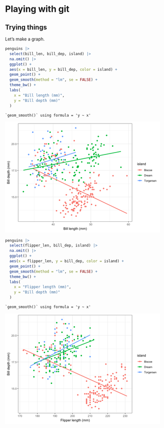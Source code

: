 # Playing with git

## Trying things

Let’s make a graph.

``` r
penguins |>
  select(bill_len, bill_dep, island) |>
  na.omit() |>
  ggplot() +
  aes(x = bill_len, y = bill_dep, color = island) +
  geom_point() +
  geom_smooth(method = "lm", se = FALSE) +
  theme_bw() +
  labs(
    x = "Bill length (mm)",
    y = "Bill depth (mm)"
  )
```

    `geom_smooth()` using formula = 'y ~ x'

![](playing_quarto_files/figure-commonmark/graphity%20graph%20graph-1.svg)

``` r
penguins |>
  select(flipper_len, bill_dep, island) |>
  na.omit() |>
  ggplot() +
  aes(x = flipper_len, y = bill_dep, color = island) +
  geom_point() +
  geom_smooth(method = "lm", se = FALSE) +
  theme_bw() +
  labs(
    x = "Flipper length (mm)",
    y = "Bill depth (mm)"
  )
```

    `geom_smooth()` using formula = 'y ~ x'

![](playing_quarto_files/figure-commonmark/a%20different%20graph-1.svg)
